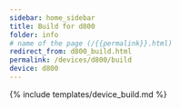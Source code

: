 ```yaml
---
sidebar: home_sidebar
title: Build for d800
folder: info
# name of the page (/{{permalink}}.html)
redirect_from: d800_build.html
permalink: /devices/d800/build
device: d800
---
```

{% include templates/device_build.md %}
